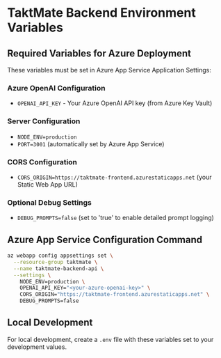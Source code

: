# TaktMate Backend Environment Variables

## Required Variables for Azure Deployment

These variables must be set in Azure App Service Application Settings:

### Azure OpenAI Configuration
- `OPENAI_API_KEY` - Your Azure OpenAI API key (from Azure Key Vault)

### Server Configuration  
- `NODE_ENV=production`
- `PORT=3001` (automatically set by Azure App Service)

### CORS Configuration
- `CORS_ORIGIN=https://taktmate-frontend.azurestaticapps.net` (your Static Web App URL)

### Optional Debug Settings
- `DEBUG_PROMPTS=false` (set to 'true' to enable detailed prompt logging)

## Azure App Service Configuration Command

```bash
az webapp config appsettings set \
  --resource-group taktmate \
  --name taktmate-backend-api \
  --settings \
    NODE_ENV=production \
    OPENAI_API_KEY="<your-azure-openai-key>" \
    CORS_ORIGIN="https://taktmate-frontend.azurestaticapps.net" \
    DEBUG_PROMPTS=false
```

## Local Development
For local development, create a `.env` file with these variables set to your development values.
